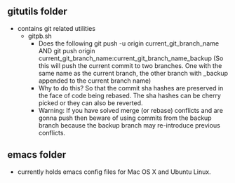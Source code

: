 ## gitutils folder 

* contains git related utilities
  * gitpb.sh 
    * Does the following
      git push -u origin current_git_branch_name
      AND
      git push origin current_git_branch_name:current_git_branch_name_backup
      (So this will push the current commit to two branches.
      One with the same name as the current branch, the other branch with _backup appended to the current branch name)
    * Why to do this?
         So that the commit sha hashes are preserved in the face of code being rebased.
         The sha hashes can be cherry picked or they can also be reverted.
    * Warning: If you have solved merge (or rebase) conflicts and are gonna push then 
         beware of using commits from the backup branch because the backup branch may re-introduce previous conflicts.

## emacs folder 

* currently holds emacs config files for Mac OS X and Ubuntu Linux.